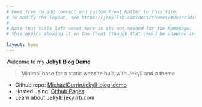 ```yaml
---
# Feel free to add content and custom Front Matter to this file.
# To modify the layout, see https://jekyllrb.com/docs/themes/#overriding-theme-defaults
#
# Note that title left unset here as its not needed for the homepage.
# This avoids showing it on the front (though that could be adapted in a layout too).

layout: home
---
```


Welcome to my **Jekyll Blog Demo**

> Minimal base for a static website built with Jekyll and a theme.

- Github repo: [MichaelCurrin/jekyll-blog-demo](https://github.com/MichaelCurrin/jekyll-blog-demo)
- Hosted using: [Github Pages](https://pages.github.com/)
- Learn about Jekyll: [jekyllrb.com](https://jekyllrb.com)
